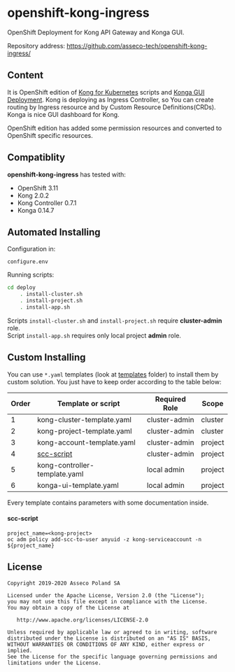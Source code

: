 # openshift-kong-ingress
OpenShift Deployment for Kong API Gateway and Konga GUI.

Repository address: https://github.com/asseco-tech/openshift-kong-ingress/

## Content
It is OpenShift edition of [Kong for Kubernetes](https://github.com/Kong/kubernetes-ingress-controller) scripts and 
[Konga GUI Deployment](https://github.com/pantsel/konga).
Kong is deploying as Ingress Controller, so You can create routing by Ingress resource and by Custom Resource Definitions(CRDs).
Konga is nice GUI dashboard for Kong.
 
OpenShift edition has added some permission resources and converted to OpenShift specific resources.


## Compatiblity
**openshift-kong-ingress** has tested with:
 - OpenShift 3.11
 - Kong 2.0.2
 - Kong Controller 0.7.1
 - Konga 0.14.7

 
## Automated Installing
Configuration in:
```
configure.env
```
Running scripts:
```sh
cd deploy
    . install-cluster.sh
    . install-project.sh
    . install-app.sh
```  
Scripts `install-cluster.sh` and  `install-project.sh` require **cluster-admin** role.   
Script `install-app.sh` requires only local project **admin** role.

## Custom Installing
You can use `*.yaml` templates (look at [templates](deploy/templates) folder) to install them
by custom solution. You just have to keep order according to the table below:

| Order | Template or script           | Required Role | Scope   |
|-------|------------------------------|---------------|---------|
| 1     | kong-cluster-template.yaml   | cluster-admin | cluster |
| 2     | kong-project-template.yaml   | cluster-admin | cluster |
| 3     | kong-account-template.yaml   | cluster-admin | project |
| 4     | [scc-script](#scc-script)    | cluster-admin | project |
| 5     | kong-controller-template.yaml| local admin   | project |
| 6     | konga-ui-template.yaml       | local admin   | project |

Every template contains parameters with some documentation inside.

#### scc-script
```
project_name=<kong-project>
oc adm policy add-scc-to-user anyuid -z kong-serviceaccount -n ${project_name}
```

## License
```
Copyright 2019-2020 Asseco Poland SA

Licensed under the Apache License, Version 2.0 (the "License");
you may not use this file except in compliance with the License.
You may obtain a copy of the License at

   http://www.apache.org/licenses/LICENSE-2.0

Unless required by applicable law or agreed to in writing, software
distributed under the License is distributed on an "AS IS" BASIS,
WITHOUT WARRANTIES OR CONDITIONS OF ANY KIND, either express or implied.
See the License for the specific language governing permissions and
limitations under the License.
```
